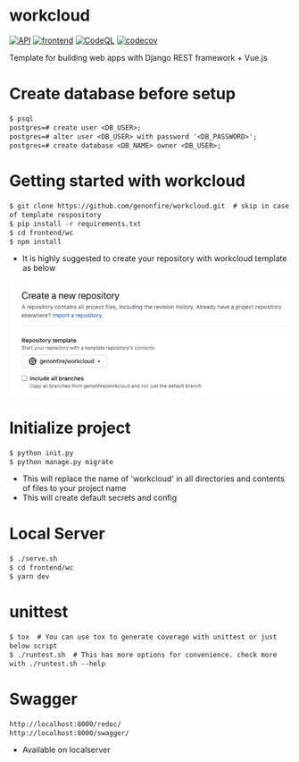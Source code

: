 # workcloud
[![API](https://github.com/genonfire/workcloud/actions/workflows/backend.yml/badge.svg?branch=master)](https://github.com/genonfire/workcloud/actions/workflows/backend.yml)
[![frontend](https://github.com/genonfire/workcloud/actions/workflows/frontend.yml/badge.svg?branch=master)](https://github.com/genonfire/workcloud/actions/workflows/frontend.yml)
[![CodeQL](https://github.com/genonfire/workcloud/actions/workflows/codeql.yml/badge.svg)](https://github.com/genonfire/workcloud/actions/workflows/codeql.yml)
[![codecov](https://codecov.io/gh/genonfire/workcloud/branch/master/graph/badge.svg)](https://codecov.io/gh/genonfire/workcloud)

Template for building web apps with Django REST framework + Vue.js


# Create database before setup

    $ psql
    postgres=# create user <DB_USER>;
    postgres=# alter user <DB_USER> with password '<DB_PASSWORD>';
    postgres=# create database <DB_NAME> owner <DB_USER>;


# Getting started with workcloud

    $ git clone https://github.com/genonfire/workcloud.git  # skip in case of template respository
    $ pip install -r requirements.txt
    $ cd frontend/wc
    $ npm install

- It is highly suggested to create your repository with workcloud template as below

![screenshot](docs/template_repository.png?raw=true "screenshot")


# Initialize project

    $ python init.py
    $ python manage.py migrate

- This will replace the name of 'workcloud' in all directories and contents of files to your project name
- This will create default secrets and config


# Local Server

    $ ./serve.sh
    $ cd frontend/wc
    $ yarn dev


# unittest

    $ tox  # You can use tox to generate coverage with unittest or just below script
    $ ./runtest.sh  # This has more options for convenience. check more with ./runtest.sh --help


# Swagger

    http://localhost:8000/redoc/
    http://localhost:8000/swagger/

- Available on localserver
